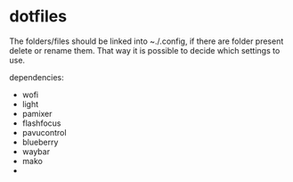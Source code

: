 # dotfiles
The folders/files should be linked into ~./.config, if there are folder present delete or rename them.
That way it is possible to decide which settings to use.

dependencies:
* wofi
* light
* pamixer
* flashfocus
* pavucontrol
* blueberry
* waybar
* mako
*
